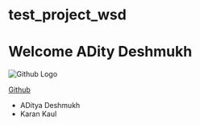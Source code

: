 # test_project_wsd


# Welcome ADity Deshmukh


![Github Logo](C:\Users\ADITYA\Desktop\Wallpapers)

[Github](https://github.githubassets.com/images/modules/logos_page/GitHub-Mark.png)


* ADitya Deshmukh
* Karan Kaul
